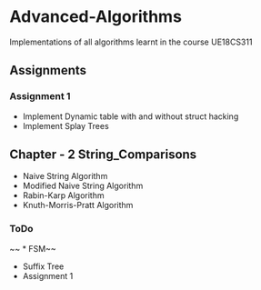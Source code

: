 # Advanced-Algorithms
Implementations of all algorithms learnt in the course UE18CS311

## Assignments
### Assignment 1
* Implement Dynamic table with and without struct hacking
* Implement Splay Trees

## Chapter - 2 String_Comparisons
* Naive String Algorithm
* Modified Naive String Algorithm
* Rabin-Karp Algorithm
* Knuth-Morris-Pratt Algorithm

### ToDo
~~ * FSM~~   
* Suffix Tree
* Assignment 1
